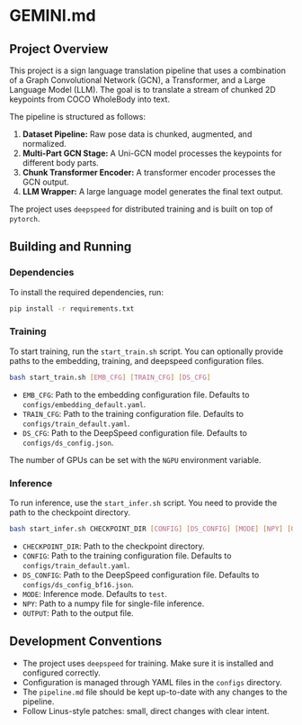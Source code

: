 # GEMINI.md

## Project Overview

This project is a sign language translation pipeline that uses a combination of a Graph Convolutional Network (GCN), a Transformer, and a Large Language Model (LLM). The goal is to translate a stream of chunked 2D keypoints from COCO WholeBody into text.

The pipeline is structured as follows:

1.  **Dataset Pipeline:** Raw pose data is chunked, augmented, and normalized.
2.  **Multi-Part GCN Stage:** A Uni-GCN model processes the keypoints for different body parts.
3.  **Chunk Transformer Encoder:** A transformer encoder processes the GCN output.
4.  **LLM Wrapper:** A large language model generates the final text output.

The project uses `deepspeed` for distributed training and is built on top of `pytorch`.

## Building and Running

### Dependencies

To install the required dependencies, run:

```bash
pip install -r requirements.txt
```

### Training

To start training, run the `start_train.sh` script. You can optionally provide paths to the embedding, training, and deepspeed configuration files.

```bash
bash start_train.sh [EMB_CFG] [TRAIN_CFG] [DS_CFG]
```

-   `EMB_CFG`: Path to the embedding configuration file. Defaults to `configs/embedding_default.yaml`.
-   `TRAIN_CFG`: Path to the training configuration file. Defaults to `configs/train_default.yaml`.
-   `DS_CFG`: Path to the DeepSpeed configuration file. Defaults to `configs/ds_config.json`.

The number of GPUs can be set with the `NGPU` environment variable.

### Inference

To run inference, use the `start_infer.sh` script. You need to provide the path to the checkpoint directory.

```bash
bash start_infer.sh CHECKPOINT_DIR [CONFIG] [DS_CONFIG] [MODE] [NPY] [OUTPUT]
```

-   `CHECKPOINT_DIR`: Path to the checkpoint directory.
-   `CONFIG`: Path to the training configuration file. Defaults to `configs/train_default.yaml`.
-   `DS_CONFIG`: Path to the DeepSpeed configuration file. Defaults to `configs/ds_config_bf16.json`.
-   `MODE`: Inference mode. Defaults to `test`.
-   `NPY`: Path to a numpy file for single-file inference.
-   `OUTPUT`: Path to the output file.

## Development Conventions

*   The project uses `deepspeed` for training. Make sure it is installed and configured correctly.
*   Configuration is managed through YAML files in the `configs` directory.
*   The `pipeline.md` file should be kept up-to-date with any changes to the pipeline.
*   Follow Linus-style patches: small, direct changes with clear intent.
